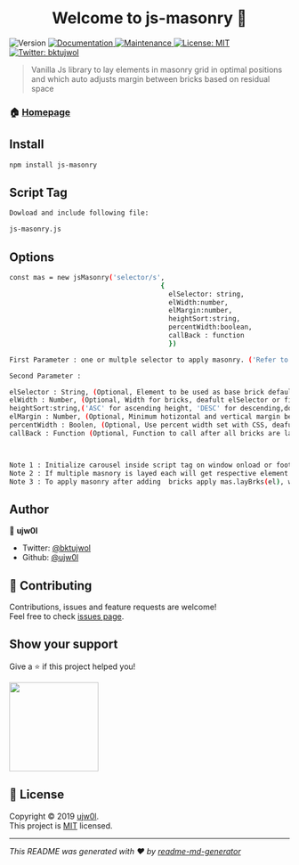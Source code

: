 <h1 align="center">Welcome to js-masonry 👋</h1>
<p>
  <img alt="Version" src="https://img.shields.io/badge/version-1.1.0-blue.svg?cacheSeconds=2592000" />
  <a href="https://github.com/ujw0l/js-masonry#readme" target="_blank">
    <img alt="Documentation" src="https://img.shields.io/badge/documentation-yes-brightgreen.svg" />
  </a>
  <a href="https://github.com/ujw0l/js-masonry/graphs/commit-activity" target="_blank">
    <img alt="Maintenance" src="https://img.shields.io/badge/Maintained%3F-yes-green.svg" />
  </a>
  <a href="https://github.com/ujw0l/js-masonry/blob/master/LICENSE" target="_blank">
    <img alt="License: MIT" src="https://img.shields.io/badge/License-MIT-yellow.svg" />
  </a>
  <a href="https://twitter.com/BastakotiUjwol" target="_blank">
    <img alt="Twitter: bktujwol" src="https://img.shields.io/twitter/follow/BastakotiUjwol.svg?style=social" />
  </a>
</p>

> Vanilla Js library to  lay elements in masonry grid in optimal positions and which auto adjusts margin between bricks based on residual space

### 🏠 [Homepage](https://ujw0l.github.io/js-masonry)

## Install

```sh
npm install js-masonry
```

## Script Tag

```sh
Dowload and include following file:

js-masonry.js 
```

## Options

```sh
const mas = new jsMasonry('selector/s',
                                      { 
                                        elSelector: string, 
                                        elWidth:number, 
                                        elMargin:number, 
                                        heightSort:string,
                                        percentWidth:boolean, 
                                        callBack : function
                                        })

First Parameter : one or multple selector to apply masonry. ('Refer to querySelectorAll')

Second Parameter :

elSelector : String, (Optional, Element to be used as base brick default first element)
elWidth : Number, (Optional, Width for bricks, deafult elSelector or first element width )
heightSort:string,('ASC' for ascending height, 'DESC' for descending,do not set for as it is)
elMargin : Number, (Optional, Minimum hotizontal and vertical margin between bricks)
percentWidth : Boolen, (Optional, Use percent width set with CSS, deafult:true, Note: do not use elSelector)
callBack : Function (Optional, Function to call after all bricks are lay which get selected element object as parameter1)



Note 1 : Initialize carousel inside script tag on window onload or footer.
Note 2 : If multiple masnory is layed each will get respective element object as callback parameter.
Note 3 : To apply masonry after adding  bricks apply mas.layBrks(el), where el is object (see querySelector)

```
## Author

👤 **ujw0l**

* Twitter: [@bktujwol](https://twitter.com/BastakotiUjwol)
* Github: [@ujw0l](https://github.com/ujw0l)

## 🤝 Contributing

Contributions, issues and feature requests are welcome!<br />Feel free to check [issues page](https://github.com/ujw0l/js-masonry/issues).

## Show your support

Give a ⭐️ if this project helped you!

<a href="https://www.patreon.com/ujw0l">
  <img src="https://c5.patreon.com/external/logo/become_a_patron_button@2x.png" width="160">
</a>

## 📝 License

Copyright © 2019 [ujw0l](https://github.com/ujw0l).<br />
This project is [MIT](https://github.com/ujw0l/js-masonry/blob/master/LICENSE) licensed.

***
_This README was generated with ❤️ by [readme-md-generator](https://github.com/kefranabg/readme-md-generator)_

